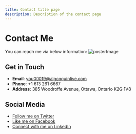 ```yaml
---
title: Contact title page
description: Description of the contact page
---
```


# Contact Me

You can reach me via below information:
![posterImage](/images/JIA.jpeg)

## Get in Touch

- **Email**: [you00019@algonquinlive.com](mailto:you00019@algonquinlive.com)
- **Phone**: +1 613 261 6667
- **Address**: 385 Woodroffe Avenue, Ottawa, Ontario K2G 1V8

## Social Media

- [Follow me on Twitter](https://twitter.com/)
- [Like me on Facebook](https://facebook.com/)
- [Connect with me on LinkedIn](https://linkedin.com/)
